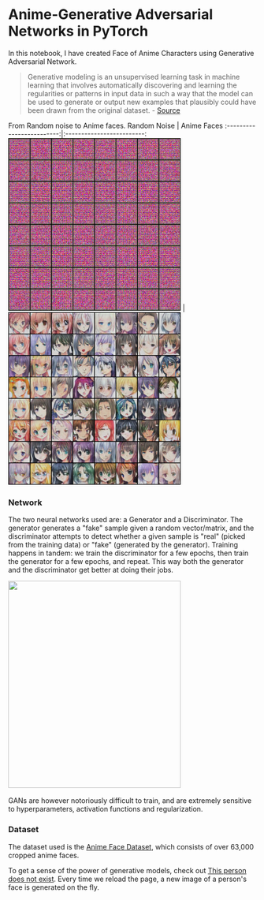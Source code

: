 # Anime-Generative Adversarial Networks in PyTorch
In this notebook, I have created Face of Anime Characters using Generative Adversarial Network.

> Generative modeling is an unsupervised learning task in machine learning that involves automatically discovering and learning the regularities or patterns in input data in such a way that the model can be used to generate or output new examples that plausibly could have been drawn from the original dataset. - [Source](https://machinelearningmastery.com/what-are-generative-adversarial-networks-gans/)

From Random noise to Anime faces.
Random Noise          |  Anime Faces
:-------------------------:|:-------------------------:
<img src="https://github.com/anuranjanpandey/Anime-GAN/blob/master/generated/generated-images-0000.png" width="350" height="350"/>  |  <img src="https://github.com/anuranjanpandey/Anime-GAN/blob/master/generated/generated-images-0025.png" width="350" height="350"/>


### Network
The two neural networks used are: a Generator and a Discriminator. The generator generates a "fake" sample given a random vector/matrix, and the discriminator attempts to detect whether a given sample is "real" (picked from the training data) or "fake" (generated by the generator). Training happens in tandem: we train the discriminator for a few epochs, then train the generator for a few epochs, and repeat. This way both the generator and the discriminator get better at doing their jobs.

<img align=centre src='https://user-images.githubusercontent.com/53137708/93800345-0fc64980-fc5e-11ea-9f6f-3d60f2ffc255.png' width="350" height="420"/>

GANs are however notoriously difficult to train, and are extremely sensitive to hyperparameters, activation functions and regularization.

### Dataset

The dataset used is the [Anime Face Dataset](https://github.com/Mckinsey666/Anime-Face-Dataset), which consists of over 63,000 cropped anime faces.


To get a sense of the power of generative models, check out [This person does not exist](https://thispersondoesnotexist.com). Every time we reload the page, a new image of a person's face is generated on the fly.
